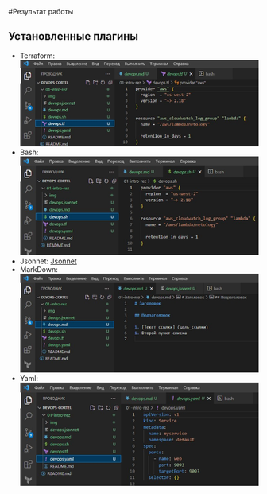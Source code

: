 #Результат работы

## Установленные плагины

* Terraform: ![Terraform](img/Terraform.jpg)
* Bash: ![Bash](img/Bash.jpg)
* Jsonnet: [Jsonnet](img/jsonnet.jpg)
* MarkDown: ![MarkDown](img/MarkDown.jpg)
* Yaml: ![Yaml](img/Yaml.jpg)